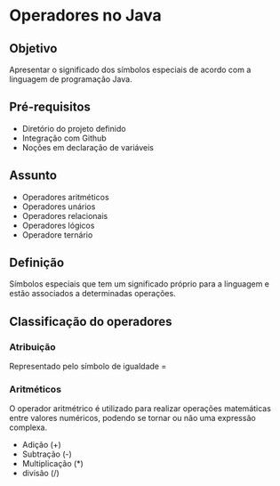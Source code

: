 # Operadores no Java

## Objetivo

Apresentar o significado dos símbolos especiais de acordo com a linguagem de programação Java.

## Pré-requisitos

- Diretório do projeto definido
- Integração com Github
- Noções em declaração de variáveis

## Assunto

- Operadores aritméticos
- Operadores unários
- Operadores relacionais
- Operadores lógicos
- Operadore ternário

## Definição

Símbolos especiais que tem um significado próprio para a linguagem e estão associados a determinadas operações.

## Classificação do operadores

### Atribuição

Representado pelo símbolo de igualdade =

### Aritméticos

O operador aritmétrico é utilizado para realizar operações matemáticas entre valores numéricos, podendo se tornar ou não uma expressão complexa.

- Adição (+)
- Subtração (-)
- Multiplicação (*)
- divisão (/)
